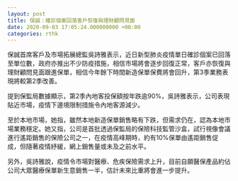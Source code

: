 ```yaml
---
layout: post
title: 保誠：確診個案回落客戶恢復與理財顧問見面
date: 2020-09-03 17:05:24.000000000 +08:00
categories: rthk
---
```


保誠首席客戶及市場拓展總監吳詩雅表示，近日新型肺炎疫情單日確診個案已回落至單位數，政府亦推出不少防疫措施，相信市場將會逐步回復正常，客戶亦恢復與理財顧問見面跟進保單，相信今年餘下時間新造保單保費將會回升，第3季業務表現將較第2季改善。

提到保監局數據顯示，第2季內地客投保額按年跌逾90%，吳詩雅表示，公司表現貼近市場，疫情下邊境限制措施令內地客源減少。

至於本地市場，她指，雖然本地新造保單銷售略有下跌，但需求仍在，認為本地市場業務穩定。她又指，公司是首批透過保監局的保險科技監管沙盒，試行視像會議進行遙距銷售的保險公司之一，在疫情高峰期時，約有10%保單由遙距銷售促成，但隨著疫情紓緩，網上銷售量或未及之前水平。

另外，吳詩雅說，疫情令市場對醫療、危疾保險需求上升，目前自願醫保產品約佔公司大眾醫療保單新生意銷售一半，估計未來比重將會進一步提升。

